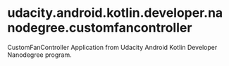 # udacity.android.kotlin.developer.nanodegree.customfancontroller
CustomFanController Application from Udacity Android Kotlin Developer Nanodegree program.

